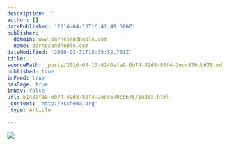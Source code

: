 ```yaml
---
description: ''
author: []
datePublished: '2016-04-13T16:41:49.680Z'
publisher:
  domain: www.barnesandnoble.com
  name: barnesandnoble.com
dateModified: '2016-03-31T15:35:52.701Z'
title: ''
sourcePath: _posts/2016-04-13-6140afa9-6b74-49d8-80f4-2edc670cb678.md
published: true
inFeed: true
hasPage: true
inNav: false
url: 6140afa9-6b74-49d8-80f4-2edc670cb678/index.html
_context: 'http://schema.org'
_type: Article

---
```

![](http://prodimage.images-bn.com/pimages/9780399160233_p0_v1_s192x300.jpg)